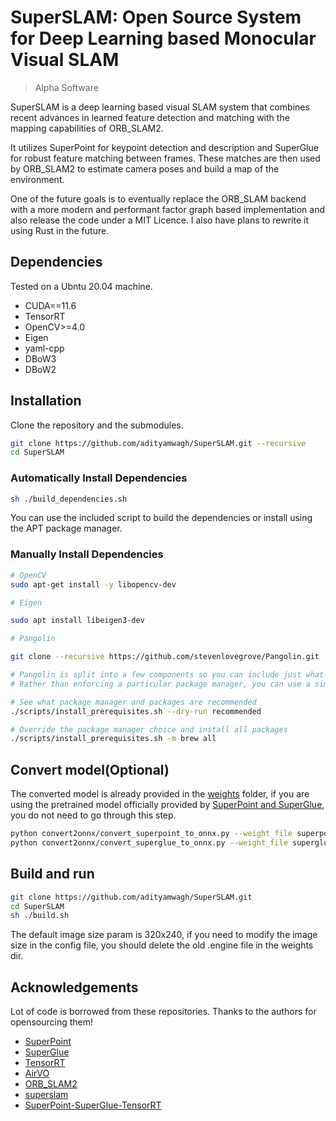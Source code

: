 # SuperSLAM: Open Source System for Deep Learning based Monocular Visual SLAM

> Alpha Software
 
SuperSLAM is a deep learning based visual SLAM system that combines recent advances in learned feature detection and matching with the mapping capabilities of ORB_SLAM2. 

It utilizes SuperPoint for keypoint detection and description and SuperGlue for robust feature matching between frames. These matches are then used by ORB_SLAM2 to estimate camera poses and build a map of the environment.

One of the future goals is to eventually replace the ORB_SLAM backend with a more modern and performant factor graph based implementation and also release the code under a MIT Licence. I also have plans to rewrite it using Rust in the future.

## Dependencies

Tested on a Ubntu 20.04 machine.

* CUDA==11.6
* TensorRT
* OpenCV>=4.0
* Eigen
* yaml-cpp
* DBoW3
* DBoW2

## Installation

Clone the repository and the submodules.

```bash
git clone https://github.com/adityamwagh/SuperSLAM.git --recursive
cd SuperSLAM
```

### Automatically Install Dependencies

```bash
sh ./build_dependencies.sh
```

You can use the included script to build the dependencies or install using the APT package manager.

### Manually Install Dependencies

```bash
# OpenCV
sudo apt-get install -y libopencv-dev

# Eigen

sudo apt install libeigen3-dev

# Pangolin

git clone --recursive https://github.com/stevenlovegrove/Pangolin.git

# Pangolin is split into a few components so you can include just what you need. Most dependencies are optional so you can pick and mix for your needs.
# Rather than enforcing a particular package manager, you can use a simple script to generate a list of (required, recommended or all) packages for installation for that manager (e.g. apt, port, brew, dnf, pacman, vcpkg):

# See what package manager and packages are recommended
./scripts/install_prerequisites.sh --dry-run recommended

# Override the package manager choice and install all packages
./scripts/install_prerequisites.sh -m brew all
```

## Convert model(Optional)
The converted model is already provided in the [weights](./weights) folder, if you are using the pretrained model officially provided by [SuperPoint and SuperGlue](https://github.com/magicleap/SuperGluePretrainedNetwork), you do not need to go through this step.
```bash
python convert2onnx/convert_superpoint_to_onnx.py --weight_file superpoint_pth_file_path --output_dir superpoint_onnx_file_dir
python convert2onnx/convert_superglue_to_onnx.py --weight_file superglue_pth_file_path --output_dir superglue_onnx_file_dir
```

## Build and run
```bash
git clone https://github.com/adityamwagh/SuperSLAM.git
cd SuperSLAM
sh ./build.sh
```

The default image size param is 320x240, if you need to modify the image size in the config file, you should delete the old .engine file in the weights dir.

## Acknowledgements

Lot of code is borrowed from these repositories. Thanks to the authors for opensourcing them!
* [SuperPoint](https://github.com/magicleap/SuperPointPretrainedNetwork)
* [SuperGlue](https://github.com/magicleap/SuperGluePretrainedNetwork)
* [TensorRT](https://github.com/NVIDIA/TensorRT)
* [AirVO](https://github.com/xukuanHIT/AirVO)
* [ORB_SLAM2](https://github.com/raulmur/ORB_SLAM2)
* [superslam](https://github.com/klammecr/superslam)
* [SuperPoint-SuperGlue-TensorRT](https://github.com/yuefanhao/SuperPoint-SuperGlue-TensorRT)
